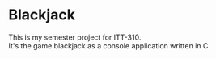 # Blackjack
This is my semester project for ITT-310. </br>
It's the game blackjack as a console application written in C
